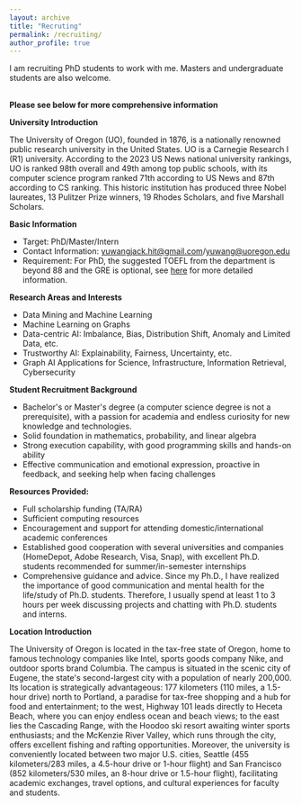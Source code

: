 ```yaml
---
layout: archive
title: "Recruting"
permalink: /recruiting/
author_profile: true
---
```

I am recruiting PhD students to work with me. Masters and undergraduate students are also welcome.

<br>**Please see below for more comprehensive information**

**University Introduction**

The University of Oregon (UO), founded in 1876, is a nationally renowned public research university in the United States. UO is a Carnegie Research I (R1) university. According to the 2023 US News national university rankings, UO is ranked 98th overall and 49th among top public schools, with its computer science program ranked 71th according to US News and 87th according to CS ranking.  This historic institution has produced three Nobel laureates, 13 Pulitzer Prize winners, 19 Rhodes Scholars, and five Marshall Scholars.

**Basic Information**
- Target: PhD/Master/Intern
- Contact Information: yuwangjack.hit@gmail.com/yuwang@uoregon.edu
- Requirement: For PhD, the suggested TOEFL from the department is beyond 88 and the GRE is optional, see [here](https://scds.uoregon.edu/cs/graduate-programs/phd) for more detailed information.

**Research Areas and Interests**
- Data Mining and Machine Learning
- Machine Learning on Graphs
- Data-centric AI: Imbalance, Bias, Distribution Shift, Anomaly and Limited Data, etc.
- Trustworthy AI: Explainability, Fairness, Uncertainty, etc.
- Graph AI Applications for Science, Infrastructure, Information Retrieval, Cybersecurity

**Student Recruitment Background**
- Bachelor's or Master's degree (a computer science degree is not a prerequisite), with a passion for academia and endless curiosity for new knowledge and technologies.
- Solid foundation in mathematics, probability, and linear algebra
- Strong execution capability, with good programming skills and hands-on ability
- Effective communication and emotional expression, proactive in feedback, and seeking help when facing challenges

**Resources Provided:**
- Full scholarship funding (TA/RA)
- Sufficient computing resources
- Encouragement and support for attending domestic/international academic conferences
- Established good cooperation with several universities and companies (HomeDepot, Adobe Research, Visa, Snap), with excellent Ph.D. students recommended for summer/in-semester internships
- Comprehensive guidance and advice. Since my Ph.D., I have realized the importance of good communication and mental health for the life/study of Ph.D. students. Therefore, I usually spend at least 1 to 3 hours per week discussing projects and chatting with Ph.D. students and interns.

**Location Introduction**

The University of Oregon is located in the tax-free state of Oregon, home to famous technology companies like Intel, sports goods company Nike, and outdoor sports brand Columbia. The campus is situated in the scenic city of Eugene, the state's second-largest city with a population of nearly 200,000. Its location is strategically advantageous: 177 kilometers (110 miles, a 1.5-hour drive) north to Portland, a paradise for tax-free shopping and a hub for food and entertainment; to the west, Highway 101 leads directly to Heceta Beach, where you can enjoy endless ocean and beach views; to the east lies the Cascading Range, with the Hoodoo ski resort awaiting winter sports enthusiasts; and the McKenzie River Valley, which runs through the city, offers excellent fishing and rafting opportunities. Moreover, the university is conveniently located between two major U.S. cities, Seattle (455 kilometers/283 miles, a 4.5-hour drive or 1-hour flight) and San Francisco (852 kilometers/530 miles, an 8-hour drive or 1.5-hour flight), facilitating academic exchanges, travel options, and cultural experiences for faculty and students.


